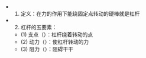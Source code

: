 -
  1. 定义：在力的作用下能绕固定点转动的硬棒就是杠杆
-
  2. 杠杆的五要素：
	- (1) 支点（）：杠杆绕着转动的点
	- (2) 动力（）：使杠杆转动的力
	- (3) 阻力（）：阻碍干干